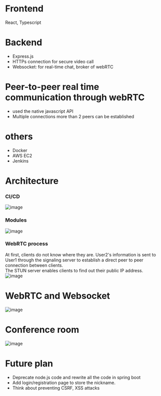 # Frontend
React, Typescript
# Backend
- Express.js
- HTTPs connection for secure video call
- Websocket: for real-time chat, broker of webRTC
# Peer-to-peer real time communication through webRTC
- used the native javascript API
- Multiple connections more than 2 peers can be established
# others
- Docker
- AWS EC2
- Jenkins

# Architecture
### CI/CD
![image](https://github.com/vacu9708/video-conference/assets/67142421/95e6b781-56ac-488f-aaa3-82f98e556b06)<br>
### Modules
![image](https://github.com/vacu9708/video-conference/assets/67142421/13e663ee-e3cb-421e-93ef-4d89d6d7809b)<br>
### WebRTC process
At first, clients do not know where they are. User2's information is sent to User1 through the signaling server to establish a direct peer to peer connection between clients.<br>
The STUN server enables clients to find out their public IP address.<br>
![image](https://github.com/vacu9708/video-conference/assets/67142421/2b272e18-0118-4457-a3b6-61fcaaf16d12)

# WebRTC and Websocket
![image](https://github.com/vacu9708/video-conference/assets/67142421/ef40bb16-f8a0-4c98-8f1b-9b20d589bbac)

# Conference room
![image](https://user-images.githubusercontent.com/67142421/205711740-6953fe9b-8180-4f71-ad41-c967d2c968e9.png)

# Future plan
- Deprecate node.js code and rewrite all the code in spring boot
- Add login/registration page to store the nickname.
- Think about preventing CSRF, XSS attacks
